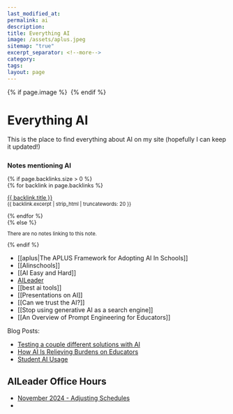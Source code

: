 ```yaml
---
last_modified_at: 
permalink: ai
description: 
title: Everything AI
image: /assets/aplus.jpeg
sitemap: "true"
excerpt_separator: <!--more-->
category: 
tags: 
layout: page
---
```



{% if page.image %} <img src="{{ page.image }}" alt=""> {% endif %}
# Everything AI
This is the place to find everything about AI on my site (hopefully I can keep it updated!)

<div style="font-size: 0.9em; margin-top: 2em;">
  <h3 style="margin-bottom: 1em">Notes mentioning AI</h3>
  {% if page.backlinks.size > 0 %}
  <div style="display: grid; grid-gap: 1em; grid-template-columns: repeat(1fr);">
    {% for backlink in page.backlinks %}
    <div class="backlink-box">
      <a class="internal-link" href="{{ site.baseurl }}{{ backlink.url }}{%- if site.use_html_extension -%}.html{%- endif -%}">{{ backlink.title }}</a><br>
      <div style="font-size: 0.9em">{{ backlink.excerpt | strip_html | truncatewords: 20 }}</div>
    </div>
    {% endfor %}
  </div>
  {% else %}
  <div style="font-size: 0.9em">
    <p>There are no notes linking to this note.</p>
  </div>
  {% endif %}
</div>



- [[aplus|The APLUS Framework for Adopting AI In Schools]]
- [[AIinschools]]
- [[AI Easy and Hard]]
- [AILeader](aileader.info)
- [[best ai tools]]
- [[Presentations on AI]]
- [[Can we trust the AI?]]
- [[Stop using generative AI as a search engine]]
- [[An Overview of Prompt Engineering for Educators]]

Blog Posts:
- [Testing a couple different solutions with AI](https://jethro.site/podcast/2023/12/22/testing-a-couple-different-solutions-with-ai/)
- [How AI Is Relieving Burdens on Educators](https://jethro.site/2023/12/12/how-ai-is-relieving-burdens-on-educators/)
- [Student AI Usage](https://jethro.site/2023/11/13/student-ai-usage/)

## AILeader Office Hours
- [November 2024 - Adjusting Schedules](https://jethro.site/aiofficenov24)
- 